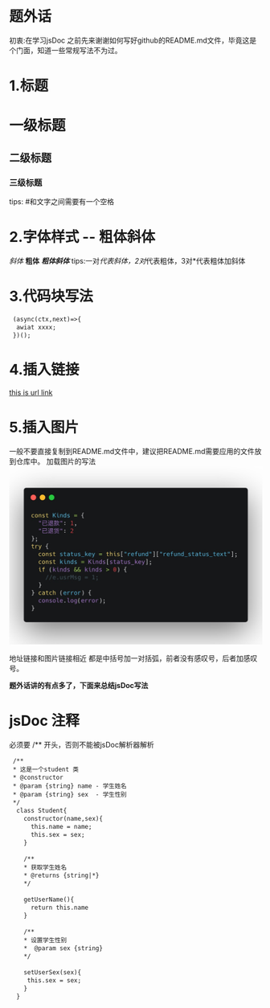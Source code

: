 # 题外话
初衷:在学习jsDoc 之前先来谢谢如何写好github的README.md文件，毕竟这是个门面，知道一些常规写法不为过。

# 1.标题
  # 一级标题
  ## 二级标题
  ### 三级标题
 tips: #和文字之间需要有一个空格
 
# 2.字体样式 -- 粗体斜体
  *斜体*
  **粗体**
  ***粗体斜体***
 tips:一对*代表斜体，2对*代表粗体，3对*代表粗体加斜体
 
 
 # 3.代码块写法
  ```
   (async(ctx,next)=>{
    awiat xxxx;
   })();
  ```
  
  
 # 4.插入链接
 
  [this is url link](http://baidu.com)
 

 
 # 5.插入图片
   一般不要直接复制到README.md文件中，建议把README.md需要应用的文件放到仓库中。
   加载图片的写法</br>
    **![图片加载错误的时候提示](https://github.com/richChen0815/jsDoc/blob/master/%E5%BE%AE%E4%BF%A1%E5%9B%BE%E7%89%87_20190621172243.jpg)**
    
    
 地址链接和图片链接相近 都是中括号加一对括弧，前者没有感叹号，后者加感叹号。



**题外话讲的有点多了，下面来总结jsDoc写法**

# jsDoc 注释
 必须要 /** 开头，否则不能被jsDoc解析器解析
```
 /**
 * 这是一个student 类
 * @constructor
 * @param {string} name - 学生姓名
 * @param {string} sex  - 学生性别
 */
  class Student{
    constructor(name,sex){
      this.name = name;
      this.sex = sex;
    }
    
    /**
    * 获取学生姓名
    * @returns {string|*}
    */
    
    getUserName(){
      return this.name
    }
    
    /**
    * 设置学生性别
    *  @param sex {string}
    */
    
    setUserSex(sex){
     this.sex = sex;
    }
  }
```






 

